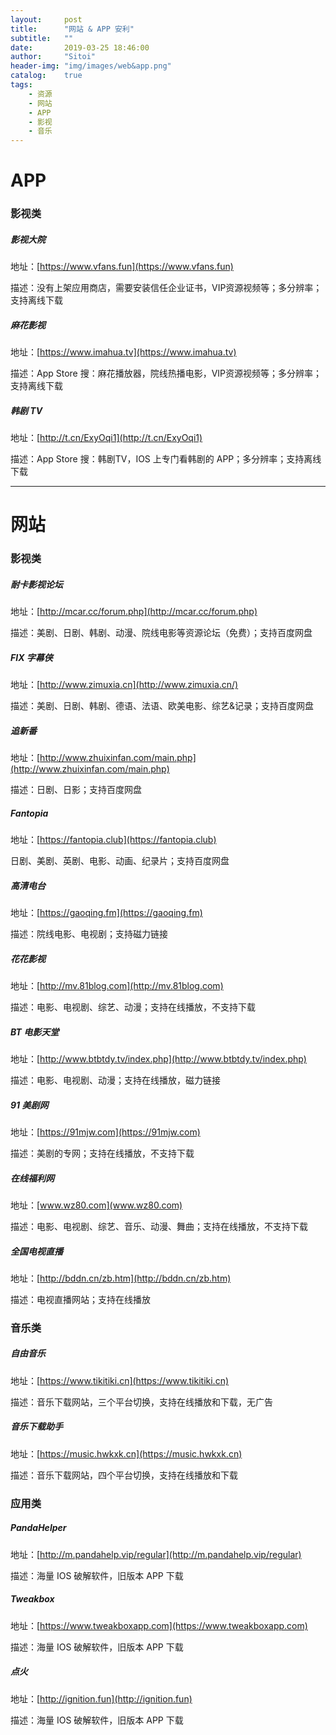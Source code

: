 ```yaml
---
layout:     post
title:      "网站 & APP 安利"
subtitle:   ""
date:       2019-03-25 18:46:00
author:     "Sitoi"
header-img: "img/images/web&app.png"
catalog:    true
tags:
    - 资源
    - 网站
    - APP
    - 影视
    - 音乐
---
```



# APP

### 影视类

##### 影视大院

地址：[https://www.vfans.fun](https://www.vfans.fun)

描述：没有上架应用商店，需要安装信任企业证书，VIP资源视频等；多分辨率；支持离线下载

##### 麻花影视

地址：[https://www.imahua.tv](https://www.imahua.tv)

描述：App Store 搜：麻花播放器，院线热播电影，VIP资源视频等；多分辨率；支持离线下载

##### 韩剧 TV

地址：[http://t.cn/ExyOqi1](http://t.cn/ExyOqi1)

描述：App Store 搜：韩剧TV，IOS 上专门看韩剧的 APP；多分辨率；支持离线下载

---
# 网站

### 影视类

##### 耐卡影视论坛

地址：[http://mcar.cc/forum.php](http://mcar.cc/forum.php)

描述：美剧、日剧、韩剧、动漫、院线电影等资源论坛（免费）；支持百度网盘

##### FIX 字幕侠

地址：[http://www.zimuxia.cn](http://www.zimuxia.cn/)

描述：美剧、日剧、韩剧、德语、法语、欧美电影、综艺&记录；支持百度网盘

##### 追新番

地址：[http://www.zhuixinfan.com/main.php](http://www.zhuixinfan.com/main.php)

描述：日剧、日影；支持百度网盘

##### Fantopia

地址：[https://fantopia.club](https://fantopia.club)

日剧、美剧、英剧、电影、动画、纪录片；支持百度网盘

##### 高清电台

地址：[https://gaoqing.fm](https://gaoqing.fm)

描述：院线电影、电视剧；支持磁力链接

##### 花花影视

地址：[http://mv.81blog.com](http://mv.81blog.com)

描述：电影、电视剧、综艺、动漫；支持在线播放，不支持下载

##### BT 电影天堂

地址：[http://www.btbtdy.tv/index.php](http://www.btbtdy.tv/index.php)

描述：电影、电视剧、动漫；支持在线播放，磁力链接

##### 91 美剧网

地址：[https://91mjw.com](https://91mjw.com)

描述：美剧的专网；支持在线播放，不支持下载

##### 在线福利网

地址：[www.wz80.com](www.wz80.com)

描述：电影、电视剧、综艺、音乐、动漫、舞曲；支持在线播放，不支持下载

##### 全国电视直播

地址：[http://bddn.cn/zb.htm](http://bddn.cn/zb.htm)

描述：电视直播网站；支持在线播放

### 音乐类

##### 自由音乐

地址：[https://www.tikitiki.cn](https://www.tikitiki.cn)

描述：音乐下载网站，三个平台切换，支持在线播放和下载，无广告

##### 音乐下载助手

地址：[https://music.hwkxk.cn](https://music.hwkxk.cn)

描述：音乐下载网站，四个平台切换，支持在线播放和下载


### 应用类

##### PandaHelper

地址：[http://m.pandahelp.vip/regular](http://m.pandahelp.vip/regular)

描述：海量 IOS 破解软件，旧版本 APP 下载

##### Tweakbox

地址：[https://www.tweakboxapp.com](https://www.tweakboxapp.com)

描述：海量 IOS 破解软件，旧版本 APP 下载

##### 点火

地址：[http://ignition.fun](http://ignition.fun)

描述：海量 IOS 破解软件，旧版本 APP 下载